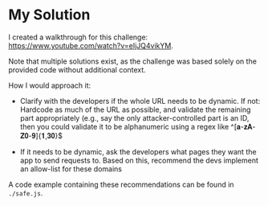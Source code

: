# My Solution

I created a walkthrough for this challenge: https://www.youtube.com/watch?v=eIjJQ4vikYM.

Note that multiple solutions exist, as the challenge was based solely on the provided code without additional context.

How I would approach it:

- Clarify with the developers if the whole URL needs to be dynamic. If not: Hardcode as much of the URL as possible, and validate the remaining part appropriately (e.g., say the only attacker-controlled part is an ID, then you could validate it to be alphanumeric using a regex like ^[𝐚-𝐳𝐀-𝐙𝟎-𝟗]{𝟏,𝟑𝟎}$

- If it needs to be dynamic, ask the developers what pages they want the app to send requests to. Based on this, recommend the devs implement an allow-list for these domains

A code example containing these recommendations can be found in `./safe.js`.